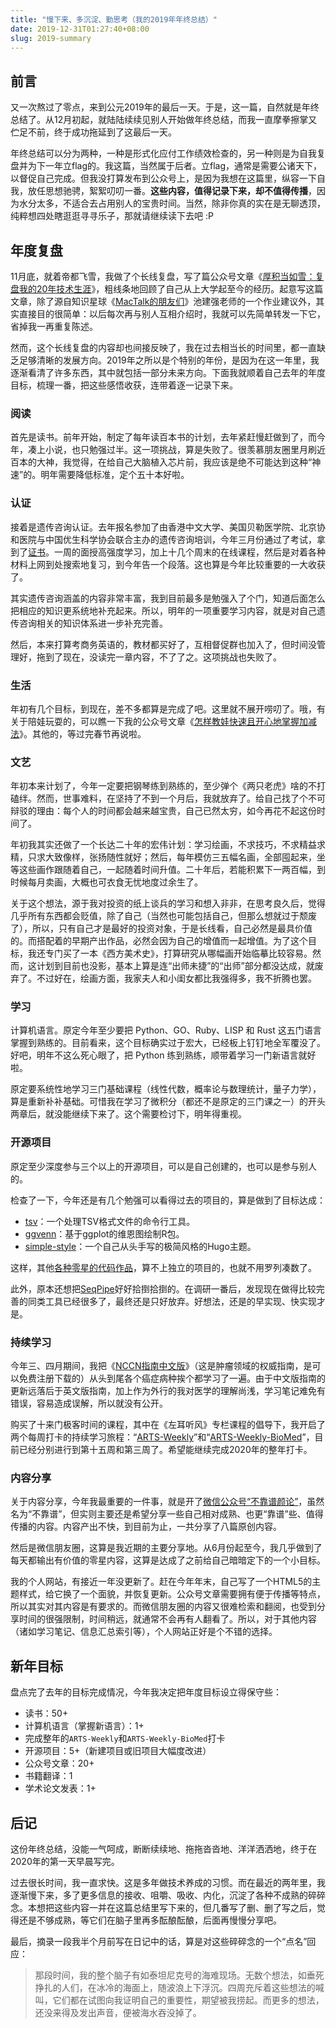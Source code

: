 ```yaml
---
title: "慢下来、多沉淀、勤思考（我的2019年年终总结）"
date: 2019-12-31T01:27:40+08:00
slug: 2019-summary
---
```


## 前言

又一次熬过了零点，来到公元2019年的最后一天。于是，这一篇，自然就是年终总结了。从12月初起，就陆陆续续见别人开始做年终总结，而我一直摩拳擦掌又伫足不前，终于成功拖延到了这最后一天。

年终总结可以分为两种，一种是形式化应付工作绩效检查的，另一种则是为自我复盘并为下一年立flag的。我这篇，当然属于后者。立flag，通常是需要公诸天下，以督促自己完成。但我没打算发布到公众号上，是因为我想在这篇里，纵容一下自我，放任思想驰骋，絮絮叨叨一番。**这些内容，值得记录下来，却不值得传播**，因为水分太多，不适合去占用别人的宝贵时间。当然，除非你真的实在是无聊透顶，纯粹想四处瞎逛逛寻寻乐子，那就请继续读下去吧 :P

## 年度复盘

11月底，就着帝都飞雪，我做了个长线复盘，写了篇公众号文章《[厚积当如雪：复盘我的20年技术生涯](https://mp.weixin.qq.com/s/jKB6nOuVZlnu6giYc7N1Qg)》，粗线条地回顾了自己从上大学起至今的经历。起意写这篇文章，除了源自知识星球《[MacTalk的朋友们](https://t.zsxq.com/yNnAeuf)》池建强老师的一个作业建议外，其实直接目的很简单：以后每次再与别人互相介绍时，我就可以先简单转发一下它，省掉我一再重复陈述。

然而，这个长线复盘的内容却也间接反映了，我在过去相当长的时间里，都一直缺乏足够清晰的发展方向。2019年之所以是个特别的年份，是因为在这一年里，我逐渐看清了许多东西，其中就包括一部分未来方向。下面我就顺着自己去年的年度目标，梳理一番，把这些感悟收获，连带着逐一记录下来。

### 阅读

首先是读书。前年开始，制定了每年读百本书的计划，去年紧赶慢赶做到了，而今年，凑上小说，也只勉强过半。这一项挑战，算是失败了。很羡慕朋友圈里月刷近百本的大神，我觉得，在给自己大脑植入芯片前，我应该是绝不可能达到这种“神速”的。明年需要降低标准，定个五十本好啦。

### 认证

接着是遗传咨询认证。去年报名参加了由香港中文大学、美国贝勒医学院、北京协和医院与中国优生科学协会联合主办的遗传咨询培训，今年三月份通过了考试，拿到了[证书](http://localhost:1313/images/genetic-counseling-certification.jpg)。一周的面授高强度学习，加上十几个周末的在线课程，然后是对着各种材料上网到处搜索地复习，到今年告一个段落。这也算是今年比较重要的一大收获了。

其实遗传咨询涵盖的内容非常丰富，我到目前最多是勉强入了个门，知道后面怎么把相应的知识更系统地补充起来。所以，明年的一项重要学习内容，就是对自己遗传咨询相关的知识体系进一步补充完善。

然后，本来打算考商务英语的，教材都买好了，互相督促群也加入了，但时间没管理好，拖到了现在，没读完一章内容，不了了之。这项挑战也失败了。

### 生活

年初有几个目标，到现在，差不多都算是完成了吧。这里就不展开唠叨了。哦，有关于陪娃玩耍的，可以瞧一下我的公众号文章《[怎样教娃快速且开心地掌握加减法](https://mp.weixin.qq.com/s/zF6_VME4cku3_LwxrKUHGg)》。其他的，等过完春节再说啦。

### 文艺

年初本来计划了，今年一定要把钢琴练到熟练的，至少弹个《两只老虎》啥的不打磕绊。然而，世事难料，在坚持了不到一个月后，我就放弃了。给自己找了个不可辩驳的理由：每个人的时间都会越来越宝贵，自己已然太穷，如今再花不起这份时间了。

年初我其实还做了一个长达二十年的宏伟计划：学习绘画，不求技巧，不求精益求精，只求大致像样，张扬随性就好；然后，每年模仿三五幅名画，全部囤起来，坐等这些画作跟随着自己，一起随着时间升值。二十年后，若能积累下一两百幅，到时候每月卖画，大概也可衣食无忧地度过余生了。

关于这个想法，源于我对投资的纸上谈兵的学习和想入非非，在思考良久后，觉得几乎所有东西都会贬值，除了自己（当然也可能包括自己，但那么想就过于颓废了），所以，只有自己才是最好的投资对象，于是长线看，自己必然是最具价值的。而搭配着的早期产出作品，必然会因为自己的增值而一起增值。为了这个目标，我还专门买了一本《西方美术史》，打算研究从哪幅画开始临摹比较容易。然而，这计划到目前也没影，基本上算是连“出师未捷”的“出师”部分都没达成，就废弃了。不过好在，绘画方面，我家夫人和小闺女都比我强得多，我不折腾也罢。

### 学习

计算机语言。原定今年至少要把 Python、GO、Ruby、LISP 和 Rust 这五门语言掌握到熟练的。目前看来，这个目标确实过于宏大，已经板上钉钉地全军覆没了。好吧，明年不这么死心眼了，把 Python 练到熟练，顺带着学习一门新语言就好啦。

原定要系统性地学习三门基础课程（线性代数，概率论与数理统计，量子力学），算是重新补补基础。可惜我在学习了微积分（都还不是原定的三门课之一）的开头两章后，就没能继续下来了。这个需要检讨下，明年得重视。

### 开源项目

原定至少深度参与三个以上的开源项目，可以是自己创建的，也可以是参与别人的。

检查了一下，今年还是有几个勉强可以看得过去的项目的，算是做到了目标达成：

* [tsv](https://github.com/yanlinlin82/tsv)：一个处理TSV格式文件的命令行工具。
* [ggvenn](https://github.com/yanlinlin82/ggvenn)：基于ggplot的维恩图绘制R包。
* [simple-style](https://github.com/yanlinlin82/simple-style)：一个自己从头手写的极简风格的Hugo主题。

这样，其他[各种零星的代码作品](/works/)，算不上独立的项目的，也就不用罗列凑数了。

此外，原本还想把[SeqPipe](https://github.com/yanlinlin82/sesqpipe)好好拾捯拾捯的。在调研一番后，发现现在做得比较完善的同类工具已经很多了，最终还是只好放弃。好想法，还是的早实现、快实现才是。

### 持续学习

今年三、四月期间，我把《[NCCN指南中文版](https://www.nccn.org/global/international_adaptations.aspx#chinese_translations)》（这是肿瘤领域的权威指南，是可以免费注册下载的）从头到尾各个癌症病种挨个都学习了一遍。由于中文版指南的更新远落后于英文版指南，加上作为外行的我对医学的理解尚浅，学习笔记难免有错误，容易造成误解，所以就没有公开。

购买了十来门极客时间的课程，其中在《左耳听风》专栏课程的倡导下，我开启了两个每周打卡的持续学习旅程：“[ARTS-Weekly](/ARTS-Weekly/)”和“[ARTS-Weekly-BioMed](/ARTS-Weekly-BioMed/)”，目前已经分别进行到第十五周和第三周了。希望能继续完成2020年的整年打卡。

### 内容分享

关于内容分享，今年我最重要的一件事，就是开了[微信公众号“不靠谱颜论”](/public/)，虽然名为“不靠谱”，但实则主要还是希望分享一些自己相对成熟、也更“靠谱”些、值得传播的内容。内容产出不快，到目前为止，一共分享了八篇原创内容。

然后是微信朋友圈，这算是我近期的主要分享地。从6月份起至今，我几乎做到了每天都输出有价值的零星内容，这算是达成了之前给自己暗暗定下的一个小目标。

我的个人网站，有接近一年没更新了。赶在今年年末，自己写了一个HTML5的主题样式，给它换了一个面貌，并恢复更新。公众号文章需要拥有便于传播等特点，所以其实对其内容是有要求的。而微信朋友圈的内容又很难检索和翻阅，也受到分享时间的很强限制，时间稍远，就通常不会再有人翻看了。所以，对于其他内容（诸如学习笔记、信息汇总索引等），个人网站正好是个不错的选择。

## 新年目标

盘点完了去年的目标完成情况，今年我决定把年度目标设立得保守些：

* 读书：50+
* 计算机语言（掌握新语言）：1+
* 完成整年的`ARTS-Weekly`和`ARTS-Weekly-BioMed`打卡
* 开源项目：5+（新建项目或旧项目大幅度改进）
* 公众号文章：20+
* 书籍翻译：1
* 学术论文发表：1+

## 后记

这份年终总结，没能一气呵成，断断续续地、拖拖沓沓地、洋洋洒洒地，终于在2020年的第一天早晨写完。

过去很长时间，我一直求快。这是多年做技术养成的习惯。而在最近的两年里，我逐渐慢下来，多了更多信息的接收、咀嚼、吸收、内化，沉淀了各种不成熟的碎碎念。本想把这些内容一并在这篇总结里写下来的，但几番写了删、删了写之后，觉得还是不够成熟，等它们在脑子里再多酝酿酝酿，后面再慢慢分享吧。

最后，摘录一段我半个月前写在日记中的话，算是对这些碎碎念的一个“点名”回应：

> 那段时间，我的整个脑子有如泰坦尼克号的海难现场。无数个想法，如垂死挣扎的人们，在冰冷的海面上，随波浪上下浮沉。四周充斥着这些想法的喊叫，它们都在试图向我证明自己的重要性，期望被我捞起。而更多的想法，还没来得及发出声音，便被海水吞没掉了。

